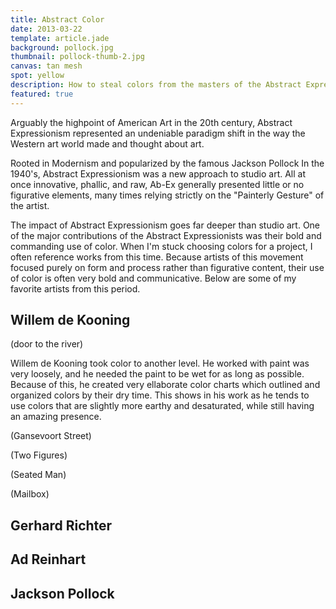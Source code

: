 ```yaml
---
title: Abstract Color
date: 2013-03-22
template: article.jade
background: pollock.jpg
thumbnail: pollock-thumb-2.jpg
canvas: tan mesh
spot: yellow
description: How to steal colors from the masters of the Abstract Expressionism movement.
featured: true
---
```


Arguably the highpoint of American Art in the 20th century, Abstract Expressionism represented an undeniable paradigm shift in the way the Western art world made and thought about art.

Rooted in Modernism and popularized by the famous Jackson Pollock In the 1940's, Abstract Expressionism was a new approach to studio art. All at once innovative, phallic, and raw, Ab-Ex generally presented little or no figurative elements, many times relying strictly on the "Painterly Gesture" of the artist.

The impact of Abstract Expressionism goes far deeper than studio art. One of the major contributions of the Abstract Expressionists was their bold and commanding use of color. When I'm stuck choosing colors for a project, I often reference works from this time. Because artists of this movement focused purely on form and process rather than figurative content, their use of color is often very bold and communicative. Below are some of my favorite artists from this period.

## Willem de Kooning

(door to the river)

Willem de Kooning took color to another level. He worked with paint was very loosely, and he needed the paint to be wet for as long as possible. Because of this, he created very ellaborate color charts which outlined and organized colors by their dry time. This shows in his work as he tends to use colors that are slightly more earthy and desaturated, while still having an amazing presence.

(Gansevoort Street)

(Two Figures)

(Seated Man)

(Mailbox)

## Gerhard Richter

## Ad Reinhart

## Jackson Pollock
